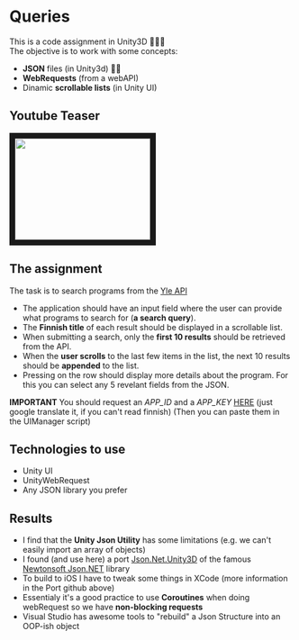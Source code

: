 # Queries

This is a code assignment in Unity3D 👨🏻‍💻  
The objective is to work with some concepts:

* **JSON** files (in Unity3d) 🤷🏻‍
* **WebRequests** (from a webAPI)
* Dinamic **scrollable lists** (in Unity UI)

## Youtube Teaser
<a href="http://www.youtube.com/watch?feature=player_embedded&v=HRKVRhoazTc
" target="_blank"><img src="http://img.youtube.com/vi/HRKVRhoazTc/hqdefault.jpg" 
width="240" height="180" border="10" /></a>

## The assignment

The task is to search programs from the [Yle API](http://developer.yle.fi/tutorials.html)

* The application should have an input field where the user can provide what programs to search for (**a search query**).
* The **Finnish title** of each result should be displayed in a scrollable list.
* When submitting a search, only the **first 10 results** should be retrieved from the API.
* When the **user scrolls** to the last few items in the list, the next 10 results should be **appended** to the list.
* Pressing on the row should display more details about the program. For this you can select any 5 revelant fields from the JSON.

**IMPORTANT** You should request an *APP_ID* and a *APP_KEY* [HERE](https://tunnus.yle.fi/api-avaimet) (just google translate it, if you can't read finnish)
(Then you can paste them in the UIManager script)

## Technologies to use

* Unity UI
* UnityWebRequest
* Any JSON library you prefer

## Results

* I find that the **Unity Json Utility** has some limitations (e.g. we can't easily import an array of objects)
* I found (and use here) a port [Json.Net.Unity3D](https://github.com/SaladLab/Json.Net.Unity3D) of the famous [Newtonsoft Json.NET](www.newtonsoft.com/json) library
* To build to iOS I have to tweak some things in XCode (more information in the Port github above)
* Essentialy it's a good practice to use **Coroutines** when doing webRequest so we have **non-blocking requests**
* Visual Studio has awesome tools to "rebuild" a Json Structure into an OOP-ish object
